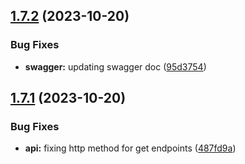 ## [1.7.2](https://github.com/mdrijwan/submission-portal-api/compare/v1.7.1...v1.7.2) (2023-10-20)


### Bug Fixes

* **swagger:** updating swagger doc ([95d3754](https://github.com/mdrijwan/submission-portal-api/commit/95d37541d7b505ba79fa29f7d9ff5220cffc4179))

## [1.7.1](https://github.com/mdrijwan/submission-portal-api/compare/v1.7.0...v1.7.1) (2023-10-20)


### Bug Fixes

* **api:** fixing http method for get endpoints ([487fd9a](https://github.com/mdrijwan/submission-portal-api/commit/487fd9a98c088af871120205ef41d8c8f6b97c92))
